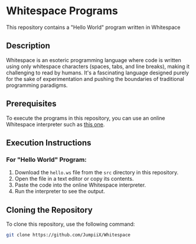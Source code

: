 # Whitespace Programs

This repository contains a "Hello World" program written in Whitespace 

## Description

Whitespace is an esoteric programming language where code is written using only whitespace characters (spaces, tabs, and line breaks), making it challenging to read by humans. It's a fascinating language designed purely for the sake of experimentation and pushing the boundaries of traditional programming paradigms.

## Prerequisites

To execute the programs in this repository, you can use an online Whitespace interpreter such as [this one](https://ideone.com/l/whitespace).

## Execution Instructions

### For "Hello World" Program:

1. Download the `hello.ws` file from the `src` directory in this repository.
2. Open the file in a text editor or copy its contents.
3. Paste the code into the online Whitespace interpreter.
4. Run the interpreter to see the output.

## Cloning the Repository

To clone this repository, use the following command:

```bash
git clone https://github.com/JumpiiX/Whitespace
